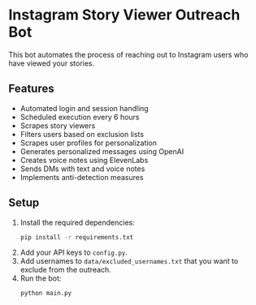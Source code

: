 # Instagram Story Viewer Outreach Bot

This bot automates the process of reaching out to Instagram users who have viewed your stories.

## Features

- Automated login and session handling
- Scheduled execution every 6 hours
- Scrapes story viewers
- Filters users based on exclusion lists
- Scrapes user profiles for personalization
- Generates personalized messages using OpenAI
- Creates voice notes using ElevenLabs
- Sends DMs with text and voice notes
- Implements anti-detection measures

## Setup

1.  Install the required dependencies:
    ```bash
    pip install -r requirements.txt
    ```
2.  Add your API keys to `config.py`.
3.  Add usernames to `data/excluded_usernames.txt` that you want to exclude from the outreach.
4.  Run the bot:
    ```bash
    python main.py
    ```
